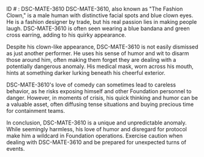 ID # : DSC-MATE-3610
DSC-MATE-3610, also known as "The Fashion Clown," is a male human with distinctive facial spots and blue clown eyes. He is a fashion designer by trade, but his real passion lies in making people laugh. DSC-MATE-3610 is often seen wearing a blue bandana and green cross earring, adding to his quirky appearance.

Despite his clown-like appearance, DSC-MATE-3610 is not easily dismissed as just another performer. He uses his sense of humor and wit to disarm those around him, often making them forget they are dealing with a potentially dangerous anomaly. His medical mask, worn across his mouth, hints at something darker lurking beneath his cheerful exterior.

DSC-MATE-3610's love of comedy can sometimes lead to careless behavior, as he risks exposing himself and other Foundation personnel to danger. However, in moments of crisis, his quick thinking and humor can be a valuable asset, often diffusing tense situations and buying precious time for containment teams.

In conclusion, DSC-MATE-3610 is a unique and unpredictable anomaly. While seemingly harmless, his love of humor and disregard for protocol make him a wildcard in Foundation operations. Exercise caution when dealing with DSC-MATE-3610 and be prepared for unexpected turns of events.
